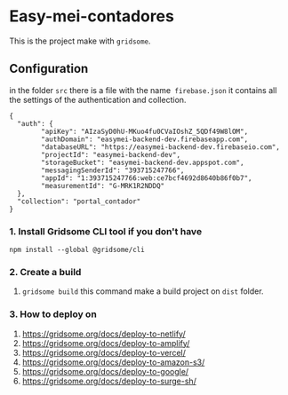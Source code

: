 # Easy-mei-contadores

This is the project make with `gridsome`.

## Configuration
in the folder `src` there is a file with the name` firebase.json` it contains all the settings of the authentication and collection.

```
{
  "auth": {
        "apiKey": "AIzaSyD0hU-MKuo4fu0CVaIOshZ_5QDf49W8lOM",
        "authDomain": "easymei-backend-dev.firebaseapp.com",
        "databaseURL": "https://easymei-backend-dev.firebaseio.com",
        "projectId": "easymei-backend-dev",
        "storageBucket": "easymei-backend-dev.appspot.com",
        "messagingSenderId": "393715247766",
        "appId": "1:393715247766:web:ce7bcf4692d8640b86f0b7",
        "measurementId": "G-MRK1R2NDDQ"
  },
  "collection": "portal_contador"
}
```

### 1. Install Gridsome CLI tool if you don't have

`npm install --global @gridsome/cli`

### 2. Create a build
1.  `gridsome build` this command make a build project on `dist` folder.

### 3. How to deploy on 
1. https://gridsome.org/docs/deploy-to-netlify/
2. https://gridsome.org/docs/deploy-to-amplify/
3. https://gridsome.org/docs/deploy-to-vercel/
4. https://gridsome.org/docs/deploy-to-amazon-s3/
5. https://gridsome.org/docs/deploy-to-google/
6. https://gridsome.org/docs/deploy-to-surge-sh/